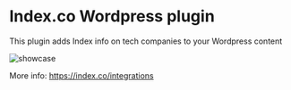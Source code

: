 # Index.co Wordpress plugin

This plugin adds Index info on tech companies to your Wordpress content

![showcase](https://github.com/eblaauw/index/blob/master/example.png "How it works")

More info: https://index.co/integrations
